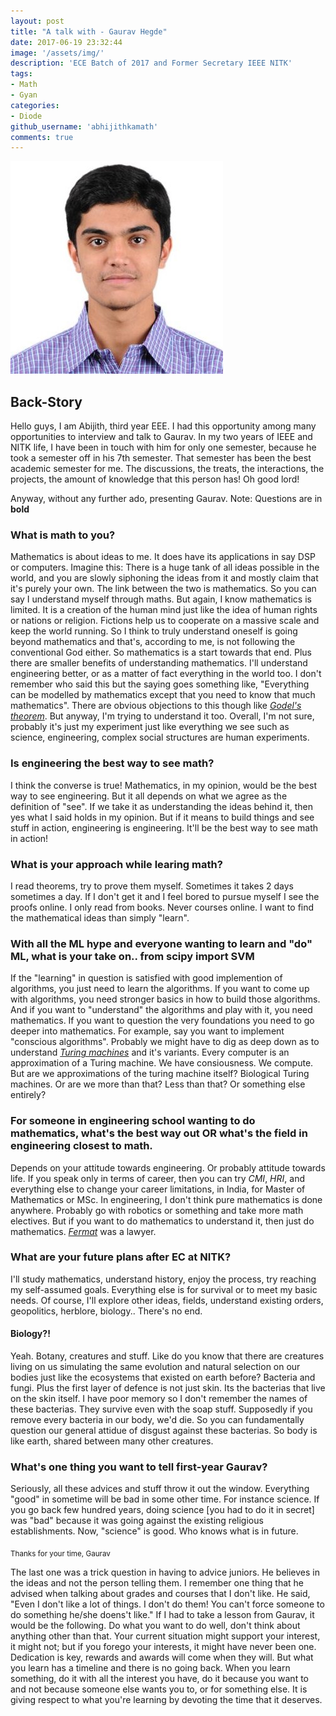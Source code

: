 ```yaml
---
layout: post
title: "A talk with - Gaurav Hegde"
date: 2017-06-19 23:32:44
image: '/assets/img/'
description: 'ECE Batch of 2017 and Former Secretary IEEE NITK'
tags:
- Math
- Gyan
categories:
- Diode
github_username: 'abhijithkamath'
comments: true
---
```


![Gaurav Hegde](/gyan/assets/img/gaurav_hegde_interview/Gaurav.jpg)

## Back-Story

Hello guys, I am Abijith, third year EEE. I had this opportunity among many opportunities to interview and talk to Gaurav. In my two years of IEEE and NITK life, I have been in touch with him for only one semester, because he took a semester off in his 7th semester. That semester has been the best academic semester for me. The discussions, the treats, the interactions, the projects, the amount of knowledge that this person has! Oh good lord!

Anyway, without any further ado, presenting Gaurav. Note: Questions are in **bold**

### What is math to you?

Mathematics is about ideas to me. It does have its applications in say DSP or computers. Imagine this: There is a huge tank of all ideas possible in the world, and you are slowly siphoning the ideas from it and mostly claim that it's purely your own. The link between the two is mathematics. So you can say I understand myself through maths. But again, I know mathematics is limited. It is a creation of the human mind just like the idea of human rights or nations or religion. Fictions help us to cooperate on a massive scale and keep the world running. So I think to truly understand oneself is going beyond mathematics and that's, according to me, is not following the conventional God either. So mathematics is a start towards that end. Plus there are smaller benefits of understanding mathematics. I'll understand engineering better, or as a matter of fact everything in the world too. I don't remember who said this but the saying goes something like, "Everything can be modelled by mathematics except that you need to know that much mathematics". There are obvious objections to this though like [*Godel's theorem*](https://en.wikipedia.org/wiki/G%C3%B6del%27s_incompleteness_theorems). But anyway, I'm trying to understand it too. Overall, I'm not sure, probably it's just my experiment just like everything we see such as science, engineering, complex social structures are human experiments.

### Is engineering the best way to see math?

I think the converse is true! Mathematics, in my opinion, would be the best way to see engineering. But it all depends on what we agree as the definition of "see". If we take it as understanding the ideas behind it, then yes what I said holds in my opinion. But if it means to build things and see stuff in action, engineering is engineering. It'll be the best way to see math in action!

### What is your approach while learing math?

I read theorems, try to prove them myself. Sometimes it takes 2 days sometimes a day. If I don't get it and I feel bored to pursue myself I see the proofs online. I only read from books. Never courses online. I want to find the mathematical ideas than simply "learn".

### With all the ML hype and everyone wanting to learn and "do" ML, what is your take on.. from scipy import SVM

If the "learning" in question is satisfied with good implemention of algorithms, you just need to learn the algorithms. If you want to come up with algorithms, you need stronger basics in how to build those algorithms. And if you want to "understand" the algorithms and play with it, you need mathematics. If you want to question the very foundations you need to go deeper into mathematics. For example, say you want to implement "conscious algorithms". Probably we might have to dig as deep down as to understand [*Turing machines*](https://en.wikipedia.org/wiki/Turing_machine) and it's variants. Every computer is an approximation of a Turing machine. We have consiousness. We compute. But are we approximations of the turing machine itself? Biological Turing machines. Or are we more than that? Less than that? Or something else entirely?

### For someone in engineering school wanting to do mathematics, what's the best way out OR what's the field in engineering closest to math.

Depends on your attitude towards engineering. Or probably attitude towards life. If you speak only in terms of career, then you can try *CMI*, *HRI*, and everything else to change your career limitations, in India, for Master of Mathematics or MSc. In engineering, I don't think pure mathematics is done anywhere. Probably go with robotics or something and take more math electives. But if you want to do mathematics to understand it, then just do mathematics. [*Fermat*](https://en.wikipedia.org/wiki/Pierre_de_Fermat) was a lawyer.

### What are your future plans after EC at NITK?

I'll study mathematics, understand history, enjoy the process, try reaching my self-assumed goals. Everything else is for survival or to meet my basic needs. Of course, I'll explore other ideas, fields, understand existing orders, geopolitics, herblore, biology.. There's no end.                        
#### Biology?!                        
Yeah. Botany, creatures and stuff. Like do you know that there are creatures living on us simulating the same evolution and natural selection on our bodies just like the ecosystems that existed on earth before? Bacteria and fungi. Plus the first layer of defence is not just skin. Its the bacterias that live on the skin itself. I have poor memory so I don't remember the names of these bacterias. They survive even with the soap stuff. Supposedly if you remove every bacteria in our body, we'd die. So you can fundamentally question our general attidue of disgust against these bacterias. So body is like earth, shared between many other creatures.

### What's one thing you want to tell first-year Gaurav?

Seriously, all these advices and stuff throw it out the window. Everything "good" in sometime will be bad in some other time. For instance science. If you go back few hundred years, doing science [you had to do it in secret] was "bad" because it was going against the existing religious establishments. Now, "science" is good. Who knows what is in future.

<sub> Thanks for your time, Gaurav </sub>

The last one was a trick question in having to advice juniors. He believes in the ideas and not the person telling them. I remember one thing that he advised when talking about grades and courses that I don't like. He said, "Even I don't like a lot of things. I don't do them! You can't force someone to do something he/she doens't like." If I had to take a lesson from Gaurav, it would be the following. Do what you want to do well, don't think about anything other than that. Your current situation might support your interest, it might not; but if you forego your interests, it might have never been one. Dedication is key, rewards and awards will come when they will. But what you learn has a timeline and there is no going back. When you learn something, do it with all the interest you have, do it because you want to and not because someone else wants you to, or for something else. It is giving respect to what you're learning by devoting the time that it deserves.
